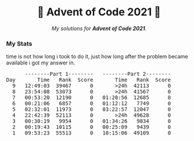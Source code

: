 <h1 align="center">
	🌟 Advent of Code 2021 🎄
</h1>

<p align="center">
	<i>My solutions for <b>Advent of Code 2021</b>.</i>
</p>
<h3>My Stats</h3>
<p>time is not how long i took to do it, just how long after the problem became available i got my answer in.</p>
<pre>
      --------Part 1--------   --------Part 2--------
Day       Time   Rank  Score       Time   Rank  Score
  9   12:49:03  39467      0       >24h  42113      0
  8   23:54:08  53073      0       >24h  41567      0
  7   00:53:20  12190      0   01:20:56  12685      0
  6   00:21:06   6857      0   01:12:12   7749      0
  5   02:32:01  11973      0   03:22:57  12047      0
  4   22:42:39  52113      0       >24h  49628      0
  3   00:30:19   9954      0   01:34:26   9834      0
  2   00:19:43  10115      0   00:25:09   9439      0
  1   09:53:23  55513      0   10:15:06  49109      0
</pre>
